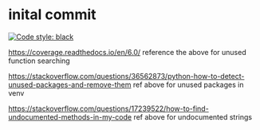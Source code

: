 # inital commit

[![Code style: black](https://img.shields.io/badge/code%20style-black-000000.svg)](https://github.com/psf/black)

https://coverage.readthedocs.io/en/6.0/
reference the above for unused function searching

https://stackoverflow.com/questions/36562873/python-how-to-detect-unused-packages-and-remove-them
ref above for unused packages in venv

https://stackoverflow.com/questions/17239522/how-to-find-undocumented-methods-in-my-code
ref above for undocumented strings
